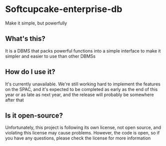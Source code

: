 # Softcupcake-enterprise-db
Make it simple, but powerfully

## What's this?

It is a DBMS that packs powerful functions into a simple interface to make it simpler and easier to use than other DBMSs

## How do I use it?

It's currently unavailable. We're still working hard to implement the features on the SPAC, and it's expected to be completed as early as the end of this year or as late as next year, and the release will probably be somewhere after that

## Is it open-source?

Unfortunately, this project is following its own license, not open source, and violating this license may cause problems. However, the code is open, so if you have any questions, please check the license for more information
